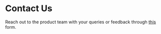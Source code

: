 # Contact Us

Reach out to the product team with your queries or feedback through [this](https://form.gov.sg/#!/62280856ba91100012050933) form.